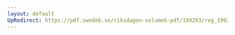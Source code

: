 ```yaml
---
layout: default
UpRedirect: https://pdf.swedeb.se/riksdagen-volumeG-pdf/199293/reg_199293/reg_199293_0625.pdf
---
```

